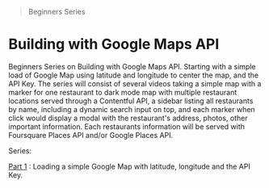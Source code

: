 > Beginners Series

# Building with Google Maps API

Beginners Series on Building with Google Maps API. Starting with a simple load of Google Map using latitude and longitude to center the map, and the API Key. The series will consist of several videos taking a simple map with a marker for one restaurant to dark mode map with multiple restaurant locations served through a Contentful API, a sidebar listing all restaurants by name, including a dynamic search input on top, and each marker when click would display a modal with the restaurant's address, photos, other important information. Each restaurants information will be served with Foursquare Places API and/or Google Places API.

Series:

[Part 1](https://github.com/RafaelDavisH/Building-with-Google-Maps-API/tree/part1) : Loading a simple Google Map with latitude, longitude and the API Key.
